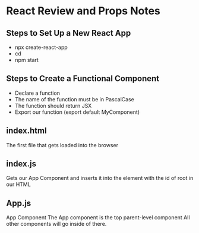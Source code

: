 # React Review and Props Notes

## Steps to Set Up a New React App
- npx create-react-app <the-name-of-your-app>
- cd <the-name-of-your-app>
- npm start


## Steps to Create a Functional Component
- Declare a function
- The name of the function must be in PascalCase
- The function should return JSX
- Export our function (export default MyComponent)

## index.html
The first file that gets loaded into the browser

## index.js
Gets our App Component and inserts it into the element with the id of root in our HTML

## App.js
App Component
The App component is the top parent-level component
All other components will go inside of there.

